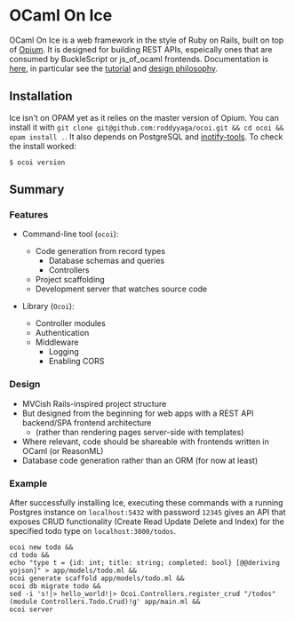 # OCaml On Ice
OCaml On Ice is a web framework in the style of Ruby on Rails, built on top of
[Opium](https://github.com/rgrinberg/opium). It is designed for building REST APIs, espeically ones that are consumed by
BuckleScript or js\_of\_ocaml frontends. Documentation is [here](https://roddyyaga.github.io/ocoi/ocoi/index.html), in
particular see the [tutorial](https://roddyyaga.github.io/ocoi/ocoi/tutorial.html) and [design philosophy](https://roddyyaga.github.io/ocoi/ocoi/designphilosophy.html).

## Installation
Ice isn't on OPAM yet as it relies on the master version of Opium. You can install it with `git clone git@github.com:roddyyaga/ocoi.git && cd ocoi && opam install .`. It also depends on PostgreSQL and [inotify-tools](https://github.com/rvoicilas/inotify-tools/wiki).
To check the install worked:
```
$ ocoi version
```

## Summary
### Features
- Command-line tool (`ocoi`):
  - Code generation from record types
    - Database schemas and queries
    - Controllers
  - Project scaffolding
  - Development server that watches source code

- Library (`Ocoi`):
  - Controller modules
  - Authentication
  - Middleware
    - Logging
    - Enabling CORS

### Design
- MVCish Rails-inspired project structure
- But designed from the beginning for web apps with a REST API backend/SPA frontend architecture
  - (rather than rendering pages server-side with templates)
- Where relevant, code should be shareable with frontends written in OCaml (or ReasonML)
- Database code generation rather than an ORM (for now at least)

### Example
After successfully installing Ice, executing these commands with a running Postgres instance on `localhost:5432` with password `12345` gives an API that exposes CRUD functionality (Create Read Update Delete and Index) for the specified todo type on `localhost:3000/todos`.
```
ocoi new todo &&
cd todo &&
echo "type t = {id: int; title: string; completed: bool} [@@deriving yojson]" > app/models/todo.ml &&
ocoi generate scaffold app/models/todo.ml &&
ocoi db migrate todo &&
sed -i 's!|> hello_world!|> Ocoi.Controllers.register_crud "/todos" (module Controllers.Todo.Crud)!g' app/main.ml &&
ocoi server
```
